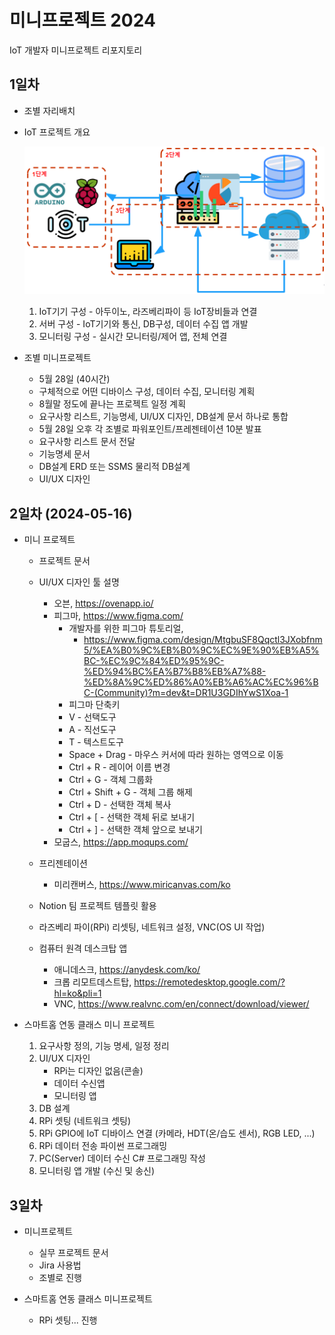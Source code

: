 # 미니프로젝트 2024
IoT 개발자 미니프로젝트 리포지토리

## 1일차
- 조별 자리배치
- IoT 프로젝트 개요

    ![IoT 프로젝트](https://raw.githubusercontent.com/MsgIsJmt/miniprojects-2024/main/images/mp001.png)

    1. IoT기기 구성 - 아두이노, 라즈베리파이 등 IoT장비들과 연결
    2. 서버 구성 - IoT기기와 통신, DB구성, 데이터 수집 앱 개발
    3. 모니터링 구성 - 실시간 모니터링/제어 앱, 전체 연결

- 조별 미니프로젝트
    - 5월 28일 (40시간)
    - 구체적으로 어떤 디바이스 구성, 데이터 수집, 모니터링 계획
    - 8월말 정도에 끝나는 프로젝트 일정 계획
    - 요구사항 리스트, 기능명세,  UI/UX 디자인, DB설계 문서 하나로 통합
    - 5월 28일 오후 각 조별로 파워포인트/프레젠테이션 10분 발표
    - 요구사항 리스트 문서 전달
    - 기능명세 문서 
    - DB설계 ERD 또는 SSMS 물리적 DB설계
    - UI/UX 디자인

## 2일차 (2024-05-16)
- 미니 프로젝트
    - 프로젝트 문서
    - UI/UX 디자인 툴 설명
        - 오븐, https://ovenapp.io/ 
        - 피그마, https://www.figma.com/
            - 개발자를 위한 피그마 튜토리얼, 
                - https://www.figma.com/design/MtgbuSF8Qqctl3JXobfnm5/%EA%B0%9C%EB%B0%9C%EC%9E%90%EB%A5%BC-%EC%9C%84%ED%95%9C-%ED%94%BC%EA%B7%B8%EB%A7%88-%ED%8A%9C%ED%86%A0%EB%A6%AC%EC%96%BC-(Community)?m=dev&t=DR1U3GDIhYwS1Xoa-1
            - 피그마 단축키
            - V - 선택도구
            - A - 직선도구
            - T - 텍스트도구
            - Space + Drag - 마우스 커서에 따라 원하는 영역으로 이동
            - Ctrl + R - 레이어 이름 변경
            - Ctrl + G - 객체 그룹화
            - Ctrl + Shift + G - 객체 그룹 해제
            - Ctrl + D - 선택한 객체 복사
            - Ctrl + [ - 선택한 객체 뒤로 보내기
            - Ctrl + ] - 선택한 객체 앞으로 보내기
        - 모굽스, https://app.moqups.com/

    - 프리젠테이션
        - 미리캔버스, https://www.miricanvas.com/ko

    - Notion 팀 프로젝트 템플릿 활용
    - 라즈베리 파이(RPi) 리셋팅, 네트워크 설정, VNC(OS UI 작업)
    - 컴퓨터 원격 데스크탑 앱
        - 애니데스크, https://anydesk.com/ko/
        - 크롭 리모트데스트탑, https://remotedesktop.google.com/?hl=ko&pli=1
        - VNC, https://www.realvnc.com/en/connect/download/viewer/

- 스마트홈 연동 클래스 미니 프로젝트
    1.  요구사항 정의, 기능 명세, 일정 정리
    2.  UI/UX 디자인
        - RPi는 디자인 없음(콘솔)
        - 데이터 수신앱
        - 모니터링 앱
    3.  DB 설계
    4.  RPi 셋팅 (네트워크 셋팅)
    5.  RPi GPIO에 IoT 디바이스 연결 (카메라, HDT(온/습도 센서), RGB LED, ...)
    6.  RPi 데이터 전송 파이썬 프로그래밍
    7.  PC(Server) 데이터 수신 C# 프로그래밍 작성
    8.  모니터링 앱 개발 (수신 및 송신)

## 3일차
- 미니프로젝트
    - 실무 프로젝트 문서
    - Jira 사용법
    - 조별로 진행

- 스마트홈 연동 클래스 미니프로젝트
    -  RPi 셋팅... 진행
